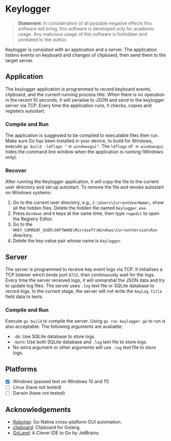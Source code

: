 # Keylogger

> **Statement**: In consideration of all possible negative effects this software will bring, this software is developed
> only for academic usage. Any malicious usage of this software is forbidden and unrelated to the author.

Keylogger is consisted with an application and a server. The application listens events on keyboard and changes of
clipboard, then send them to the target server.

## Application

The keylogger application is programmed to record keyboard events, clipboard, and the current running process title.
When there is no operation in the recent 10 seconds, it will serialise to JSON and send to the keylogger server via TCP.
Every time the application runs, it checks, copies and registers autostart.

### Compile and Run

The application is suggested to be compiled to executable files then run. Make sure Go has been installed in your
device, to build for Windows, execute `go build -ldflags "-H windowsgui"`. The `ldflags` of `-H windowsgui` hides the
command line window when the application is running (Windows only).

### Recover

After running the Keylogger application, it will copy the file to the current user directory and set up autostart. To
remove the file and revoke autostart on Windows systems:

1. Go to the current user directory, e.g., `C:\Users\CurrentUserName\`, show all the hidden files. Delete the hidden
   file named `Keylogger.exe`.
2. Press `Windows` and `R` keys at the same time, then type `regedit` to open the Registry Editor.
3. Go to the `HKEY_CURRENT_USER\SOFTWARE\Microsoft\Windows\CurrentVersion\Run` directory.
4. Delete the key-value pair whose name is `Keylogger`.

## Server

The server is programmed to receive key event logs via TCP. It initialises a TCP listener which binds port `8722`, then
continuously wait for the logs. Every time the server received logs, it will unmarshal the JSON data and try to update
log files. The server uses `.log` text file or SQLite database to record logs. In the current stage, the server will not
write the `keyLog.Title` field data to texts.

### Compile and Run

Execute `go build` to compile the server. Using `go run keylogger.go` to run is also acceptable. The following arguments
are available:

- `-db`: Use SQLite database to store logs.
- `-both`: Use both SQLite database and `.log` text file to store logs.
- No extra argument or other arguments will use `.log` text file to store logs.

## Platforms

- [x] Windows (passed test on Windows 10 and 11)
- [ ] Linux (have not tested)
- [ ] Darwin (have not tested)

## Acknowledgements

- [Robotgo](https://github.com/go-vgo/robotgo): Go Native cross-platform GUI automation.
- [clipboard](https://github.com/atotto/clipboard): Clipboard for Golang.
- [GoLand](https://www.jetbrains.com/go/): A Clever IDE to Go by JetBrains.
